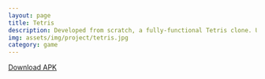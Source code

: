 ```yaml
---
layout: page
title: Tetris
description: Developed from scratch, a fully-functional Tetris clone. Uses gestures for controls. <br> <code>Android</code> <code>B4A</code>
img: assets/img/project/tetris.jpg
category: game
---
```


<a href="https://drive.google.com/file/d/13el_F3T45iOI4X1IMp00App37vFyLARL/view?usp=share_link">Download APK</a>